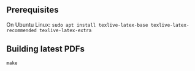 ## Prerequisites

On Ubuntu Linux: `sudo apt install texlive-latex-base texlive-latex-recommended texlive-latex-extra`

## Building latest PDFs

`make`
